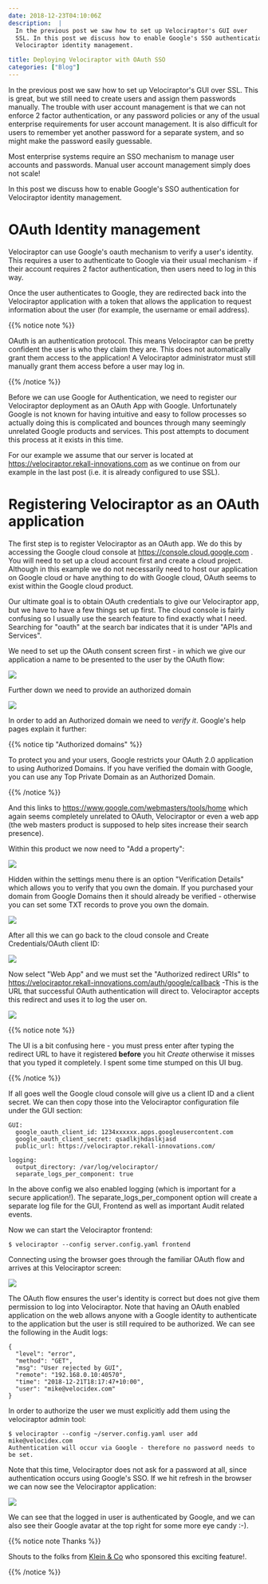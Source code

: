 ```yaml
---
date: 2018-12-23T04:10:06Z
description:  |
  In the previous post we saw how to set up Velociraptor's GUI over
  SSL. In this post we discuss how to enable Google's SSO authentication for
  Velociraptor identity management.

title: Deploying Velociraptor with OAuth SSO
categories: ["Blog"]
---
```



In the previous post we saw how to set up Velociraptor\'s GUI over SSL.
This is great, but we still need to create users and assign them
passwords manually. The trouble with user account management is that we
can not enforce 2 factor authentication, or any password policies or any
of the usual enterprise requirements for user account management. It is
also difficult for users to remember yet another password for a separate
system, and so might make the password easily guessable.

Most enterprise systems require an SSO mechanism to manage user accounts
and passwords. Manual user account management simply does not scale!

In this post we discuss how to enable Google\'s SSO authentication for
Velociraptor identity management.

OAuth Identity management
=========================

Velociraptor can use Google\'s oauth mechanism to verify a user\'s
identity. This requires a user to authenticate to Google via their usual
mechanism - if their account requires 2 factor authentication, then
users need to log in this way.

Once the user authenticates to Google, they are redirected back into the
Velociraptor application with a token that allows the application to
request information about the user (for example, the username or email
address).

{{% notice note %}}

OAuth is an authentication protocol. This means Velociraptor can be
pretty confident the user is who they claim they are. This does not
automatically grant them access to the application! A Velociraptor
administrator must still manually grant them access before a user may
log in.

{{% /notice %}}

Before we can use Google for Authentication, we need to register our
Velociraptor deployment as an OAuth App with Google. Unfortunately
Google is not known for having intuitive and easy to follow processes so
actually doing this is complicated and bounces through many seemingly
unrelated Google products and services. This post attempts to document
this process at it exists in this time.

For our example we assume that our server is located at
<https://velociraptor.rekall-innovations.com> as we continue on from our
example in the last post (i.e. it is already configured to use SSL).

Registering Velociraptor as an OAuth application
================================================

The first step is to register Velociraptor as an OAuth app. We do this
by accessing the Google cloud console at
<https://console.cloud.google.com> . You will need to set up a cloud
account first and create a cloud project. Although in this example we do
not necessarily need to host our application on Google cloud or have
anything to do with Google cloud, OAuth seems to exist within the Google
cloud product.

Our ultimate goal is to obtain OAuth credentials to give our
Velociraptor app, but we have to have a few things set up first. The
cloud console is fairly confusing so I usually use the search feature to
find exactly what I need. Searching for \"oauth\" at the search bar
indicates that it is under \"APIs and Services\".

We need to set up the OAuth consent screen first - in which we give our
application a name to be presented to the user by the OAuth flow:

![](1.png)

Further down we need to provide an authorized domain

![](2.png)

In order to add an Authorized domain we need to *verify it*. Google\'s
help pages explain it further:

{{% notice tip "Authorized domains" %}}

To protect you and your users, Google restricts your OAuth 2.0
application to using Authorized Domains. If you have verified the domain
with Google, you can use any Top Private Domain as an Authorized Domain.

{{% /notice %}}

And this links to <https://www.google.com/webmasters/tools/home> which
again seems completely unrelated to OAuth, Velociraptor or even a web
app (the web masters product is supposed to help sites increase their
search presence).

Within this product we now need to \"Add a property\":

![](3.png)

Hidden within the settings menu there is an option \"Verification
Details\" which allows you to verify that you own the domain. If you
purchased your domain from Google Domains then it should already be
verified - otherwise you can set some TXT records to prove you own the
domain.

![](4.png)

After all this we can go back to the cloud console and Create
Credentials/OAuth client ID:

![](5.png)

Now select \"Web App\" and we must set the \"Authorized redirect URIs\"
to <https://velociraptor.rekall-innovations.com/auth/google/callback>
-This is the URL that successful OAuth authentication will direct to.
Velociraptor accepts this redirect and uses it to log the user on.

![](6.png)

{{% notice note %}}

The UI is a bit confusing here - you must press enter after typing the
redirect URL to have it registered **before** you hit *Create* otherwise
it misses that you typed it completely. I spent some time stumped on
this UI bug.

{{% /notice %}}

If all goes well the Google cloud console will give us a client ID and a
client secret. We can then copy those into the Velociraptor
configuration file under the GUI section:

``` {.sourceCode .yaml}
GUI:
  google_oauth_client_id: 1234xxxxxx.apps.googleusercontent.com
  google_oauth_client_secret: qsadlkjhdaslkjasd
  public_url: https://velociraptor.rekall-innovations.com/

logging:
  output_directory: /var/log/velociraptor/
  separate_logs_per_component: true
```

In the above config we also enabled logging (which is important for a
secure application!). The separate\_logs\_per\_component option will
create a separate log file for the GUI, Frontend as well as important
Audit related events.

Now we can start the Velociraptor frontend:

``` {.sourceCode .bash}
$ velociraptor --config server.config.yaml frontend
```

Connecting using the browser goes through the familiar OAuth flow and
arrives at this Velociraptor screen:

![](7.png)

The OAuth flow ensures the user\'s identity is correct but does not give
them permission to log into Velociraptor. Note that having an OAuth
enabled application on the web allows anyone with a Google identity to
authenticate to the application but the user is still required to be
authorized. We can see the following in the Audit logs:

``` {.sourceCode .json}
{
  "level": "error",
  "method": "GET",
  "msg": "User rejected by GUI",
  "remote": "192.168.0.10:40570",
  "time": "2018-12-21T18:17:47+10:00",
  "user": "mike@velocidex.com"
}
```

In order to authorize the user we must explicitly add them using the
velociraptor admin tool:

``` {.sourceCode .bash}
$ velociraptor --config ~/server.config.yaml user add mike@velocidex.com
Authentication will occur via Google - therefore no password needs to be set.
```

Note that this time, Velociraptor does not ask for a password at all,
since authentication occurs using Google\'s SSO. If we hit refresh in
the browser we can now see the Velociraptor application:

![](8.png)

We can see that the logged in user is authenticated by Google, and we
can also see their Google avatar at the top right for some more eye
candy :-).


{{% notice note Thanks %}}

Shouts to the folks from [Klein & Co](https://www.kleinco.com.au/) who
sponsored this exciting feature!.

{{% /notice %}}
